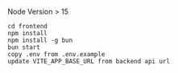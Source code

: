 Node Version > 15
```
cd frontend
npm install
npm install -g bun
bun start
copy .env from .env.example
update VITE_APP_BASE_URL from backend api url
```
